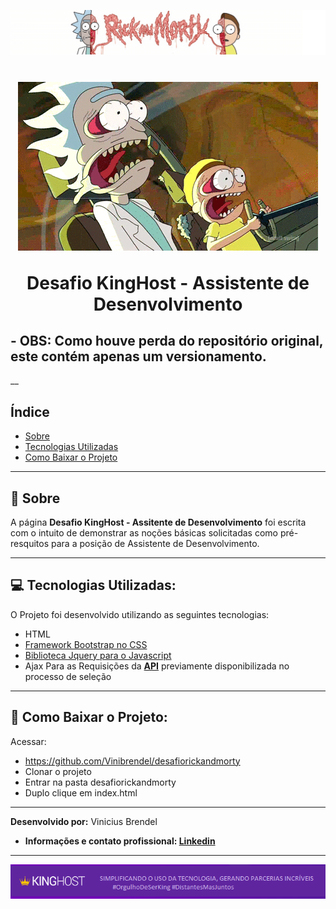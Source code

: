 ![Alt text](img/cab.png)
    <h1 align="center">
![Alt text](img/rm.gif)

Desafio KingHost - Assistente de Desenvolvimento
<h2>- OBS: Como houve perda do repositório original, este contém apenas um versionamento.</h2>__

</h1>

## Índice 

- [Sobre](#-Sobre)
- [Tecnologias Utilizadas](#-Tecnologias-Utilizadas)
- [Como Baixar o Projeto](#-Como-Baixar-o-Projeto)
---
## 📝 Sobre



A página **Desafio KingHost - Assitente de Desenvolvimento** foi escrita com o intuito de demonstrar as noções básicas solicitadas como pré-resquitos para a posição de Assistente de Desenvolvimento.
___
## 💻 Tecnologias Utilizadas:


O Projeto foi desenvolvido utilizando as seguintes tecnologias: 

- HTML
- [Framework Bootstrap no CSS](https://getbootstrap.com.br/)
- [Biblioteca Jquery para o Javascript](https://code.jquery.com/)
- Ajax Para as Requisições da **[API](https://rickandmortyapi.com/)** previamente disponibilizada no processo de seleção

___
## 📁 Como Baixar o Projeto:

Acessar: 
- https://github.com/Vinibrendel/desafiorickandmorty 
- Clonar o projeto
- Entrar na pasta desafiorickandmorty
- Duplo clique em index.html 
___
**Desenvolvido por:** Vinicius Brendel
- **Informações e contato profissional: [Linkedin](https://linkedin.com/in/vinicius-brendel)**
___

[![Alt text](img/kg.png)](https://king.host)
